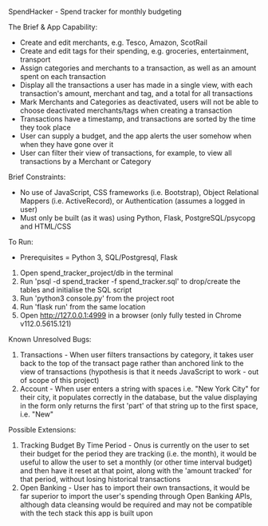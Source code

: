 SpendHacker - Spend tracker for monthly budgeting

The Brief & App Capability:
- Create and edit merchants, e.g. Tesco, Amazon, ScotRail
- Create and edit tags for their spending, e.g. groceries, entertainment, transport
- Assign categories and merchants to a transaction, as well as an amount spent on each transaction
- Display all the transactions a user has made in a single view, with each transaction's amount, merchant and tag, and a total for all transactions
- Mark Merchants and Categories as deactivated, users will not be able to choose deactivated merchants/tags when creating a transaction
- Transactions have a timestamp, and transactions are sorted by the time they took place
- User can supply a budget, and the app alerts the user somehow when when they have gone over it
- User can filter their view of transactions, for example, to view all transactions by a Merchant or Category

Brief Constraints:
- No use of JavaScript, CSS frameworks (i.e. Bootstrap), Object Relational Mappers (i.e. ActiveRecord), or Authentication (assumes a logged in user)
- Must only be built (as it was) using Python, Flask, PostgreSQL/psycopg and HTML/CSS

To Run:
- Prerequisites = Python 3, SQL/Postgresql, Flask 
1. Open spend_tracker_project/db in the terminal 
2. Run 'psql -d spend_tracker -f spend_tracker.sql' to drop/create the tables and initialise the SQL script
3. Run 'python3 console.py' from the project root
4. Run 'flask run' from the same location
5. Open http://127.0.0.1:4999 in a browser (only fully tested in Chrome v112.0.5615.121)

Known Unresolved Bugs:
1. Transactions - When user filters transactions by category, it takes user back to the top of the transact page rather than anchored link to the view of transactions (hypothesis is that it needs JavaScript to work - out of scope of this project)
2. Account - When user enters a string with spaces i.e. "New York City" for their city, it populates correctly in the database, but the value displaying in the form only returns the first 'part' of that string up to the first space, i.e. "New"

Possible Extensions:
1. Tracking Budget By Time Period - Onus is currently on the user to set their budget for the period they are tracking (i.e. the month), it would be useful to allow the user to set a monthly (or other time interval budget) and then have it reset at that point, along with the 'amount tracked' for that period, without losing historical transactions
2. Open Banking - User has to import their own transactions, it would be far superior to import the user's spending through Open Banking APIs, although data cleansing would be required and may not be compatible with the tech stack this app is built upon